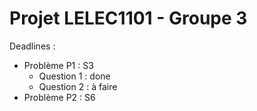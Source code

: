 # Projet LELEC1101 - Groupe 3
Deadlines :
* Problème P1 : S3
  * Question 1 : done
  * Question 2 : à faire
* Problème P2 : S6
